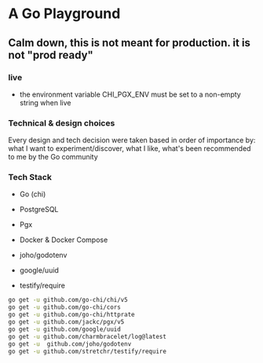  # A Go Playground
 ## Calm down, this is not meant for production. it is not "prod ready"
 
 ### live

- the environment variable CHI_PGX_ENV must be set to a non-empty string when live

### Technical & design choices

Every design and tech decision were taken based in order of importance by: what I want to experiment/discover, what I like, what's been recommended to me by the Go community
### Tech Stack

- Go (chi)

- PostgreSQL

- Pgx

- Docker & Docker Compose

- joho/godotenv
- google/uuid
- testify/require


```sh
go get -u github.com/go-chi/chi/v5
go get -u github.com/go-chi/cors
go get -u github.com/go-chi/httprate
go get -u github.com/jackc/pgx/v5
go get -u github.com/google/uuid
go get -u github.com/charmbracelet/log@latest
go get -u  github.com/joho/godotenv
go get -u github.com/stretchr/testify/require
```
